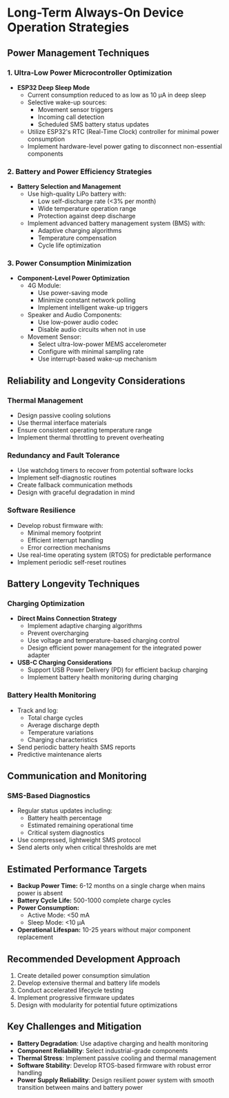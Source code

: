 # Long-Term Always-On Device Operation Strategies

## Power Management Techniques

### 1. Ultra-Low Power Microcontroller Optimization
- **ESP32 Deep Sleep Mode**
  - Current consumption reduced to as low as 10 µA in deep sleep
  - Selective wake-up sources:
    * Movement sensor triggers
    * Incoming call detection
    * Scheduled SMS battery status updates
  - Utilize ESP32's RTC (Real-Time Clock) controller for minimal power consumption
  - Implement hardware-level power gating to disconnect non-essential components

### 2. Battery and Power Efficiency Strategies
- **Battery Selection and Management**
  - Use high-quality LiPo battery with:
    * Low self-discharge rate (<3% per month)
    * Wide temperature operation range
    * Protection against deep discharge
  - Implement advanced battery management system (BMS) with:
    * Adaptive charging algorithms
    * Temperature compensation
    * Cycle life optimization

### 3. Power Consumption Minimization
- **Component-Level Power Optimization**
  - 4G Module:
    * Use power-saving mode
    * Minimize constant network polling
    * Implement intelligent wake-up triggers
  - Speaker and Audio Components:
    * Use low-power audio codec
    * Disable audio circuits when not in use
  - Movement Sensor:
    * Select ultra-low-power MEMS accelerometer
    * Configure with minimal sampling rate
    * Use interrupt-based wake-up mechanism

## Reliability and Longevity Considerations

### Thermal Management
- Design passive cooling solutions
- Use thermal interface materials
- Ensure consistent operating temperature range
- Implement thermal throttling to prevent overheating

### Redundancy and Fault Tolerance
- Use watchdog timers to recover from potential software locks
- Implement self-diagnostic routines
- Create fallback communication methods
- Design with graceful degradation in mind

### Software Resilience
- Develop robust firmware with:
  * Minimal memory footprint
  * Efficient interrupt handling
  * Error correction mechanisms
- Use real-time operating system (RTOS) for predictable performance
- Implement periodic self-reset routines

## Battery Longevity Techniques

### Charging Optimization
- **Direct Mains Connection Strategy**
  - Implement adaptive charging algorithms
  - Prevent overcharging
  - Use voltage and temperature-based charging control
  - Design efficient power management for the integrated power adapter
- **USB-C Charging Considerations**
  - Support USB Power Delivery (PD) for efficient backup charging
  - Implement battery health monitoring during charging

### Battery Health Monitoring
- Track and log:
  * Total charge cycles
  * Average discharge depth
  * Temperature variations
  * Charging characteristics
- Send periodic battery health SMS reports
- Predictive maintenance alerts

## Communication and Monitoring

### SMS-Based Diagnostics
- Regular status updates including:
  * Battery health percentage
  * Estimated remaining operational time
  * Critical system diagnostics
- Use compressed, lightweight SMS protocol
- Send alerts only when critical thresholds are met

## Estimated Performance Targets

- **Backup Power Time:** 6-12 months on a single charge when mains power is absent
- **Battery Cycle Life:** 500-1000 complete charge cycles
- **Power Consumption:** 
  * Active Mode: <50 mA
  * Sleep Mode: <10 µA
- **Operational Lifespan:** 10-25 years without major component replacement

## Recommended Development Approach
1. Create detailed power consumption simulation
2. Develop extensive thermal and battery life models
3. Conduct accelerated lifecycle testing
4. Implement progressive firmware updates
5. Design with modularity for potential future optimizations

## Key Challenges and Mitigation
- **Battery Degradation**: Use adaptive charging and health monitoring
- **Component Reliability**: Select industrial-grade components
- **Thermal Stress**: Implement passive cooling and thermal management
- **Software Stability**: Develop RTOS-based firmware with robust error handling
- **Power Supply Reliability**: Design resilient power system with smooth transition between mains and battery power
